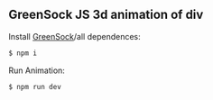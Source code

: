 ## GreenSock JS 3d animation of div

  Install [GreenSock](https://greensock.com/gsap)/all dependences:

```bash
$ npm i
```

  Run Animation:

```bash
$ npm run dev
```
